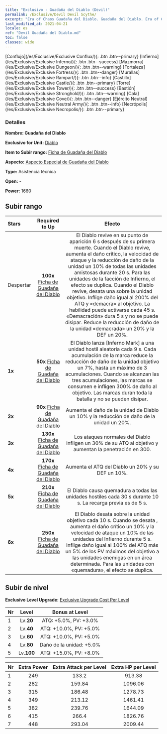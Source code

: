 ```yaml
---
title: "Exclusivo - Guadaña del Diablo (Devil)"
permalink: /Exclusive/Devil Devil Scythe/
excerpt: "Era of Chaos Guadaña del Diablo. Guadaña del Diablo. Era of Chaos Exclusivo Guadaña del Diablo. Diablo Exclusivo."
last_modified_at: 2021-04-21
locale: es
ref: "Devil Guadaña del Diablo.md"
toc: false
classes: wide
---
```

 [Conflujo](/es/Exclusive/Exclusive Conflux/){: .btn .btn--primary} [Infierno](/es/Exclusive/Exclusive Inferno/){: .btn .btn--success} [Mazmorra](/es/Exclusive/Exclusive Dungeon/){: .btn .btn--warning} [Fortaleza](/es/Exclusive/Exclusive Fortress/){: .btn .btn--danger} [Murallas](/es/Exclusive/Exclusive Rampart/){: .btn .btn--info} [Castillo](/es/Exclusive/Exclusive Castle/){: .btn .btn--primary} [Torre](/es/Exclusive/Exclusive Tower/){: .btn .btn--success} [Bastión](/es/Exclusive/Exclusive Stronghold/){: .btn .btn--warning} [Cala](/es/Exclusive/Exclusive Cove/){: .btn .btn--danger} [Ejército Neutral](/es/Exclusive/Exclusive Neutral Army/){: .btn .btn--info} [Necrópolis](/es/Exclusive/Exclusive Necropolis/){: .btn .btn--primary} 

### Detalles
 **Nombre: Guadaña del Diablo** 

 **Exclusivo for Unit:** [Diablo](/es/units/Devil/) 

 **Item to Subir rango:** [Ficha de Guadaña del Diablo](/es/Items/con_984/)

 **Aspecto:** [Aspecto Especial de Guadaña del Diablo](/es/Items/con_652/)

 **Type:** Asistencia técnica

 **Open:** -

 **Power:** 1660

## Subir rango

  |     Stars    |  Required to Up | Efecto |
  |:-------------|:---------------:|:---------------:|
  |  Despertar  | **100x** [Ficha de Guadaña del Diablo](/es/Items/con_984/) | El Diablo revive en su punto de aparición 6 s después de su primera muerte. Cuando el Diablo revive, aumenta el daño crítico, la velocidad de ataque y la reducción de daño de la unidad un 10% de todas las unidades amistosas durante 20 s. Para las unidades de la facción de Infierno, el efecto se duplica. Cuando el Diablo revive, desata una <Revenge> sobre la unidad objetivo. <Revenge> Inflige daño igual al 200% del ATQ y «demacra» al objetivo. La habilidad puede activarse cada 45 s. «Demacración» dura 5 s y no se puede disipar. Reduce la reducción de daño de la unidad «demacrada» un 20% y la DEF un 20%. |
  | **1x** <i class="fas fa-star"/> | **50x** [Ficha de Guadaña del Diablo](/es/Items/con_984/) | El Diablo lanza [Inferno Mark] a una unidad hostil aleatoria cada 9 s. Cada acumulación de la marca reduce la reducción de daño de la unidad objetivo un 7%, hasta un máximo de 3 acumulaciones. Cuando se alcanzan las tres acumulaciones, las marcas se consumen e infligen 300% de daño al objetivo. Las marcas duran toda la batalla y no se pueden disipar. |
  | **2x** <i class="fas fa-star"/> | **90x** [Ficha de Guadaña del Diablo](/es/Items/con_984/) | Aumenta el daño de la unidad de Diablo un 10% y la reducción de daño de la unidad un 20%. |
  | **3x** <i class="fas fa-star"/> | **130x** [Ficha de Guadaña del Diablo](/es/Items/con_984/) | Los ataques normales del Diablo infligen un 30% de su ATQ al objetivo y aumentan la penetración en 300. |
  | **4x** <i class="fas fa-star"/> | **170x** [Ficha de Guadaña del Diablo](/es/Items/con_984/) | Aumenta el ATQ del Diablo un 20% y su DEF un 10%. |
  | **5x** <i class="fas fa-star"/> | **210x** [Ficha de Guadaña del Diablo](/es/Items/con_984/) | El Diablo causa quemadura a todas las unidades hostiles cada 30 s durante 10 s. La recarga previa es de 5 s. |
  | **6x** <i class="fas fa-star"/> | **250x** [Ficha de Guadaña del Diablo](/es/Items/con_984/) | El Diablo desata <Inferno of Torture> sobre la unidad objetivo cada 10 s. Cuando se desata <Inferno of Torture>, aumenta el daño crítico un 10% y la velocidad de ataque un 10% de las unidades del Infierno durante 5 s. <Inferno of Torture> Inflige daño igual al 100% del ATQ más un 5% de los PV máximos del objetivo a las unidades enemigas en un área determinada. Para las unidades con «quemadura», el efecto se duplica. |


## Subir de nivel
 **Exclusivo Level Upgrade:** [Exclusive Upgrade Cost Per Level](/Exclusive/ExclusiveUpgradeCostPerLevel/)

  |  Nr  |   Level  | Bonus at Level |
  |:-----|:--------:|:--------------:|
  | 1 | Lv.**20** | ATQ: +5.0%, PV: +3.0% |
  | 2 | Lv.**40** | ATQ: +10.0%, PV: +5.0% |
  | 3 | Lv.**60** | ATQ: +10.0%, PV: +5.0% |
  | 4 | Lv.**80** | Daño de la unidad: +5.0% |
  | 5 | Lv.**100** | ATQ: +15.0%, PV: +8.0% |


  |  Nr  |  Extra Power | Extra Attack per Level | Extra HP per Level |
  |:-----|:--------:|:--------:|:--------:|
  | 1 | 249 | 133.2 | 913.38 |
  | 2 | 282 | 159.84 | 1096.06 |
  | 3 | 315 | 186.48 | 1278.73 |
  | 4 | 349 | 213.12 | 1461.41 |
  | 5 | 382 | 239.76 | 1644.09 |
  | 6 | 415 | 266.4 | 1826.76 |
  | 7 | 448 | 293.04 | 2009.44 |


